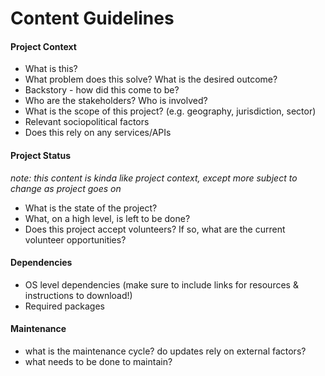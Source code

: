 # Content Guidelines

#### Project Context
- What is this?
- What problem does this solve? What is the desired outcome?
- Backstory - how did this come to be?
- Who are the stakeholders? Who is involved?
- What is the scope of this project? (e.g. geography, jurisdiction, sector)
- Relevant sociopolitical factors
- Does this rely on any services/APIs

#### Project Status
*note: this content is kinda like project context, except more subject to change as project goes on*
- What is the state of the project?
- What, on a high level, is left to be done?
- Does this project accept volunteers? If so, what are the current volunteer opportunities?

#### Dependencies
- OS level dependencies (make sure to include links for resources & instructions to download!)
- Required packages

#### Maintenance
- what is the maintenance cycle? do updates rely on external factors?
- what needs to be done to maintain?